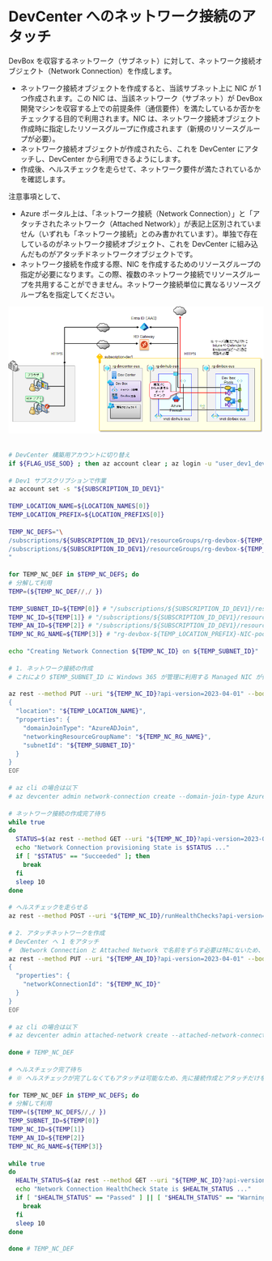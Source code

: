 # DevCenter へのネットワーク接続のアタッチ

DevBox を収容するネットワーク（サブネット）に対して、ネットワーク接続オブジェクト（Network Connection）を作成します。

- ネットワーク接続オブジェクトを作成すると、当該サブネット上に NIC が 1 つ作成されます。この NIC は、当該ネットワーク（サブネット）が DevBox 開発マシンを収容する上での前提条件（通信要件）を満たしているか否かをチェックする目的で利用されます。NIC は、ネットワーク接続オブジェクト作成時に指定したリソースグループに作成されます（新規のリソースグループが必要）。
- ネットワーク接続オブジェクトが作成されたら、これを DevCenter にアタッチし、DevCenter から利用できるようにします。
- 作成後、ヘルスチェックを走らせて、ネットワーク要件が満たされているかを確認します。

注意事項として、

- Azure ポータル上は、「ネットワーク接続（Network Connection）」と「アタッチされたネットワーク（Attached Network）」が表記上区別されていません（いずれも「ネットワーク接続」とのみ書かれています）。単独で存在しているのがネットワーク接続オブジェクト、これを DevCenter に組み込んだものがアタッチドネットワークオブジェクトです。
- ネットワーク接続を作成する際、NIC を作成するためのリソースグループの指定が必要になります。この際、複数のネットワーク接続でリソースグループを共用することができません。ネットワーク接続単位に異なるリソースグループ名を指定してください。

![picture 9](./images/329073a138ffd0a2e68ae23dba44f7d8a2575629c11ab0407bc787da3f8acf28.png)  

```bash

# DevCenter 構築用アカウントに切り替え
if ${FLAG_USE_SOD} ; then az account clear ; az login -u "user_dev1_dev@${PRIMARY_DOMAIN_NAME}" -p "${ADMIN_PASSWORD}" ; fi

# Dev1 サブスクリプションで作業
az account set -s "${SUBSCRIPTION_ID_DEV1}"

TEMP_LOCATION_NAME=${LOCATION_NAMES[0]}
TEMP_LOCATION_PREFIX=${LOCATION_PREFIXS[0]}

TEMP_NC_DEFS="\
/subscriptions/${SUBSCRIPTION_ID_DEV1}/resourceGroups/rg-devbox-${TEMP_LOCATION_PREFIX}/providers/Microsoft.Network/virtualNetworks/vnet-devbox-${TEMP_LOCATION_PREFIX}/subnets/DevProjectXSubnet,/subscriptions/${SUBSCRIPTION_ID_DEV1}/resourceGroups/rg-devbox-${TEMP_LOCATION_PREFIX}/providers/Microsoft.DevCenter/networkConnections/nc-vnet-devbox-${TEMP_LOCATION_PREFIX}-subnet-devprojectx,/subscriptions/${SUBSCRIPTION_ID_DEV1}/resourceGroups/rg-devcenter-${TEMP_LOCATION_PREFIX}/providers/Microsoft.DevCenter/devcenters/dc-devcenter-${TEMP_LOCATION_PREFIX}/attachednetworks/an-vnet-devbox-${TEMP_LOCATION_PREFIX}-subnet-devprojectx,MNIC_rg-devbox-${TEMP_LOCATION_PREFIX}-devprojectx \
/subscriptions/${SUBSCRIPTION_ID_DEV1}/resourceGroups/rg-devbox-${TEMP_LOCATION_PREFIX}/providers/Microsoft.Network/virtualNetworks/vnet-devbox-${TEMP_LOCATION_PREFIX}/subnets/DevProjectYSubnet,/subscriptions/${SUBSCRIPTION_ID_DEV1}/resourceGroups/rg-devbox-${TEMP_LOCATION_PREFIX}/providers/Microsoft.DevCenter/networkConnections/nc-vnet-devbox-${TEMP_LOCATION_PREFIX}-subnet-devprojecty,/subscriptions/${SUBSCRIPTION_ID_DEV1}/resourceGroups/rg-devcenter-${TEMP_LOCATION_PREFIX}/providers/Microsoft.DevCenter/devcenters/dc-devcenter-${TEMP_LOCATION_PREFIX}/attachednetworks/an-vnet-devbox-${TEMP_LOCATION_PREFIX}-subnet-devprojecty,MNIC_rg-devbox-${TEMP_LOCATION_PREFIX}-devprojecty \
"

for TEMP_NC_DEF in $TEMP_NC_DEFS; do
# 分解して利用
TEMP=(${TEMP_NC_DEF//,/ })

TEMP_SUBNET_ID=${TEMP[0]} # "/subscriptions/${SUBSCRIPTION_ID_DEV1}/resourceGroups/rg-devbox-${TEMP_LOCATION_PREFIX}/providers/Microsoft.Network/virtualNetworks/vnet-devbox-${TEMP_LOCATION_PREFIX}/subnets/DevBoxPool1Subnet"
TEMP_NC_ID=${TEMP[1]} # "/subscriptions/${SUBSCRIPTION_ID_DEV1}/resourceGroups/rg-devbox-${TEMP_LOCATION_PREFIX}/providers/Microsoft.DevCenter/networkConnections/nc-devbox-pool1-${TEMP_LOCATION_PREFIX}"
TEMP_AN_ID=${TEMP[2]} # "/subscriptions/${SUBSCRIPTION_ID_DEV1}/resourceGroups/rg-devcenter-${TEMP_LOCATION_PREFIX}/providers/Microsoft.DevCenter/devcenters/dc-devcenter-${TEMP_LOCATION_PREFIX}/attachednetworks/nc-devbox-pool1-${TEMP_LOCATION_PREFIX}"
TEMP_NC_RG_NAME=${TEMP[3]} # "rg-devbox-${TEMP_LOCATION_PREFIX}-NIC-pool1"

echo "Creating Network Connection ${TEMP_NC_ID} on ${TEMP_SUBNET_ID}"

# 1. ネットワーク接続の作成
# これにより $TEMP_SUBNET_ID に Windows 365 が管理に利用する Managed NIC が作成される（networkingResourceGroupName で指定したリソースグループに作成される、新規リソースグループ名を指定する）

az rest --method PUT --uri "${TEMP_NC_ID}?api-version=2023-04-01" --body @- <<EOF
{
  "location": "${TEMP_LOCATION_NAME}",
  "properties": {
    "domainJoinType": "AzureADJoin",
    "networkingResourceGroupName": "${TEMP_NC_RG_NAME}",
    "subnetId": "${TEMP_SUBNET_ID}"
  }
}
EOF

# az cli の場合は以下
# az devcenter admin network-connection create --domain-join-type AzureADJoin --name $TEMP_NC_NAME --resource-group $TEMP_RG_NAME --subnet-id $TEMP_SUBNET_ID

# ネットワーク接続の作成完了待ち
while true
do
  STATUS=$(az rest --method GET --uri "${TEMP_NC_ID}?api-version=2023-04-01" --query properties.provisioningState -o tsv)
  echo "Network Connection provisioning State is $STATUS ..."
  if [ "$STATUS" == "Succeeded" ]; then
    break
  fi
  sleep 10
done

# ヘルスチェックを走らせる
az rest --method POST --uri "${TEMP_NC_ID}/runHealthChecks?api-version=2023-04-01"

# 2. アタッチネットワークを作成
# DevCenter へ 1 をアタッチ
# （Network Connection と Attached Network で名前をずらす必要は特にないため、同一名を利用）
az rest --method PUT --uri "${TEMP_AN_ID}?api-version=2023-04-01" --body @- <<EOF
{
  "properties": {
    "networkConnectionId": "${TEMP_NC_ID}"
  }
}
EOF

# az cli の場合は以下
# az devcenter admin attached-network create --attached-network-connection-name ${TEMP_ANC_NAME} --dev-center ${TEMP_DC_NAME} --resource-group $TEMP_RG_NAME --network-connection-id ${TEMP_NC_ID}

done # TEMP_NC_DEF

# ヘルスチェック完了待ち
# ※ ヘルスチェックが完了しなくてもアタッチは可能なため、先に接続作成とアタッチだけを一通り行ってからヘルスチェックを実施

for TEMP_NC_DEF in $TEMP_NC_DEFS; do
# 分解して利用
TEMP=(${TEMP_NC_DEFS//,/ })
TEMP_SUBNET_ID=${TEMP[0]}
TEMP_NC_ID=${TEMP[1]}
TEMP_AN_ID=${TEMP[2]}
TEMP_NC_RG_NAME=${TEMP[3]}

while true
do
  HEALTH_STATUS=$(az rest --method GET --uri "${TEMP_NC_ID}?api-version=2023-04-01" --query properties.healthCheckStatus -o tsv)
  echo "Network Connection HealthCheck State is $HEALTH_STATUS ..."
  if [ "$HEALTH_STATUS" == "Passed" ] || [ "$HEALTH_STATUS" == "Warning" ]; then
    break
  fi
  sleep 10
done

done # TEMP_NC_DEF

```
